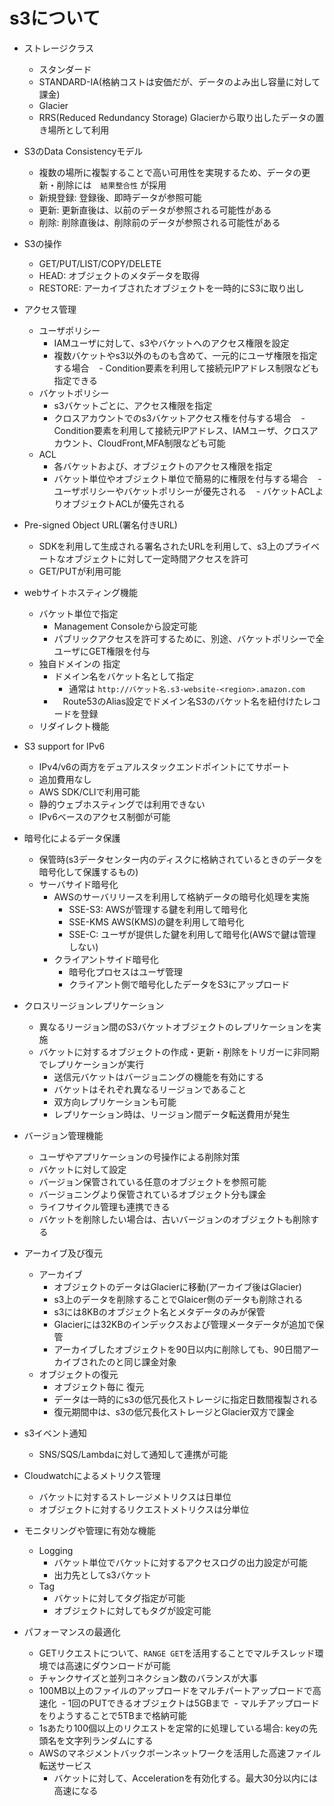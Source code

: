 # s3について

- ストレージクラス
  - スタンダード
  - STANDARD-IA(格納コストは安価だが、データのよみ出し容量に対して課金)
  - Glacier
  - RRS(Reduced Redundancy Storage) Glacierから取り出したデータの置き場所として利用

- S3のData Consistencyモデル
  - 複数の場所に複製することで高い可用性を実現するため、データの更新・削除には　`結果整合性` が採用
  - 新規登録: 登録後、即時データが参照可能
  - 更新: 更新直後は、以前のデータが参照される可能性がある
  - 削除: 削除直後は、削除前のデータが参照される可能性がある

- S3の操作
  - GET/PUT/LIST/COPY/DELETE
  - HEAD: オブジェクトのメタデータを取得
  - RESTORE: アーカイブされたオブジェクトを一時的にS3に取り出し
  
- アクセス管理 
  - ユーザポリシー
    - IAMユーザに対して、s3やバケットへのアクセス権限を設定
    - 複数バケットやs3以外のものも含めて、一元的にユーザ権限を指定する場合
    - Condition要素を利用して接続元IPアドレス制限なども指定できる
  - バケットポリシー 
    - s3バケットごとに、アクセス権限を指定
    - クロスアカウントでのs3バケットアクセス権を付与する場合
    - Condition要素を利用して接続元IPアドレス、IAMユーザ、クロスアカウント、CloudFront,MFA制限なども可能
  - ACL
    - 各バケットおよび、オブジェクトのアクセス権限を指定
    - バケット単位やオブジェクト単位で簡易的に権限を付与する場合
    - ユーザポリシーやバケットポリシーが優先される
    - バケットACLよりオブジェクトACLが優先される
  
- Pre-signed Object URL(署名付きURL)
  - SDKを利用して生成される署名されたURLを利用して、s3上のプライベートなオブジェクトに対して一定時間アクセスを許可
  - GET/PUTが利用可能

- webサイトホスティング機能
  - バケット単位で指定
    - Management Consoleから設定可能
    - パブリックアクセスを許可するために、別途、バケットポリシーで全ユーザにGET権限を付与
  - 独自ドメインの 指定
    - ドメイン名をバケット名として指定
      - 通常は `http://バケット名.s3-website-<region>.amazon.com`
    - 　Route53のAlias設定でドメイン名S3のバケット名を紐付けたレコードを登録
  - リダイレクト機能

- S3 support for IPv6
  - IPv4/v6の両方をデュアルスタックエンドポイントにてサポート
  - 追加費用なし
  - AWS SDK/CLIで利用可能
  - 静的ウェブホスティングでは利用できない
  - IPv6ベースのアクセス制御が可能
  
- 暗号化によるデータ保護
  - 保管時(s3データセンター内のディスクに格納されているときのデータを暗号化して保護するもの)
  - サーバサイド暗号化
    - AWSのサーバリリースを利用して格納データの暗号化処理を実施
      - SSE-S3: AWSが管理する鍵を利用して暗号化
      - SSE-KMS AWS(KMS)の鍵を利用して暗号化
      - SSE-C: ユーザが提供した鍵を利用して暗号化(AWSで鍵は管理しない)
    - クライアントサイド暗号化
      - 暗号化プロセスはユーザ管理
      - クライアント側で暗号化したデータをS3にアップロード

- クロスリージョンレプリケーション
  - 異なるリージョン間のS3バケットオブジェクトのレプリケーションを実施
  - バケットに対するオブジェクトの作成・更新・削除をトリガーに非同期でレプリケーションが実行
    - 送信元バケットはバージョニングの機能を有効にする
    - バケットはそれぞれ異なるリージョンであること
    - 双方向レプリケーションも可能
    - レプリケーション時は、リージョン間データ転送費用が発生

- バージョン管理機能
  - ユーザやアプリケーションの号操作による削除対策
  - バケットに対して設定
  - バージョン保管されている任意のオブジェクトを参照可能
  - バージョニングより保管されているオブジェクト分も課金
  - ライフサイクル管理も連携できる
  - バケットを削除したい場合は、古いバージョンのオブジェクトも削除する

- アーカイブ及び復元
  - アーカイブ
    - オブジェクトのデータはGlacierに移動(アーカイブ後はGlacier)
    - s3上のデータを削除することでGlaicer側のデータも削除される
    - s3には8KBのオブジェクト名とメタデータのみが保管
    - Glacierには32KBのインデックスおよび管理メータデータが追加で保管
    - アーカイブしたオブジェクトを90日以内に削除しても、90日間アーカイブされたのと同じ課金対象
  - オブジェクトの復元
    - オブジェクト毎に 復元
    - データは一時的にs3の低冗長化ストレージに指定日数間複製される
    - 復元期間中は、s3の低冗長化ストレージとGlacier双方で課金

- s3イベント通知
  - SNS/SQS/Lambdaに対して通知して連携が可能
  
- Cloudwatchによるメトリクス管理
  - バケットに対するストレージメトリクスは日単位
  - オブジェクトに対するリクエストメトリクスは分単位

- モニタリングや管理に有効な機能
  - Logging
    - バケット単位でバケットに対するアクセスログの出力設定が可能
    - 出力先としてs3バケット
  - Tag
    - バケットに対してタグ指定が可能
    - オブジェクトに対してもタグが設定可能
    
- パフォーマンスの最適化
  - GETリクエストについて、`RANGE GET`を活用することでマルチスレッド環境では高速にダウンロードが可能
  - チャンクサイズと並列コネクション数のバランスが大事
  - 100MB以上のファイルのアップロードをマルチパートアップロードで高速化
  - 1回のPUTできるオブジェクトは5GBまで
  - マルチアップロードをりようすることで5TBまで格納可能
  - 1sあたり100個以上のリクエストを定常的に処理している場合: keyの先頭名を文字列ランダムにする
  - AWSのマネジメントバックボーンネットワークを活用した高速ファイル転送サービス
    - バケットに対して、Accelerationを有効化する。最大30分以内には高速になる
